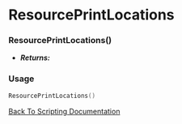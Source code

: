 # ResourcePrintLocations

### ResourcePrintLocations()
- ***Returns:*** 

### Usage

```Lua
ResourcePrintLocations()
```


[Back To Scripting Documentation](../README.md)
